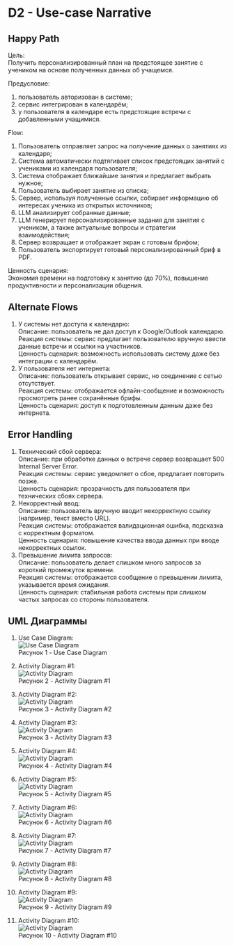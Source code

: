 # D2 - Use-case Narrative
## Happy Path

Цель:\
Получить персонализированный план на предстоящее занятие с учеником на основе полученных данных об учащемся.

Предусловие:
1) пользователь авторизован в системе;
2) сервис интегрирован в календарём;
3) у пользователя в календаре есть предстоящие встречи с добавленными учащимися.

Flow:
1. Пользователь отправляет запрос на получение данных о занятиях из календаря;
2. Система автоматически подтягивает список предстоящих занятий с учениками из календаря пользователя;
3. Система отображает ближайшие занятия и предлагает выбрать нужное;
4. Пользователь выбирает занятие из списка;
5. Сервер, используя полученные ссылки, собирает информацию об интересах ученика из открытых источников;
6. LLM анализирует собранные данные;
7. LLM генерирует персонализированные задания для занятия с учеником, а также актуальные вопросы и стратегии взаимодействия;
8. Сервер возвращает и отображает экран с готовым брифом;
9. Пользователь экспортирует готовый персонализированный бриф в PDF.

Ценность сценария:\
Экономия времени на подготовку к занятию (до 70%), повышение продуктивности и персонализации общения.

## Alternate Flows

1. У системы нет доступа к календарю:\
  Описание: пользователь не дал доступ к Google/Outlook календарю.\
  Реакция системы: сервис предлагает пользователю вручную ввести данные встречи и ссылки на участников.\
  Ценность сценария: возможность использовать систему даже без интеграции с календарём.
2. У пользователя нет интернета:\
  Описание: пользователь открывает сервис, но соединение с сетью отсутствует.\
  Реакция системы: отображается офлайн-сообщение и возможность просмотреть ранее сохранённые брифы.\
  Ценность сценария: доступ к подготовленным данным даже без интернета.

## Error Handling

1. Технический сбой сервера:\
  Описание: при обработке данных о встрече сервер возвращает 500 Internal Server Error. \
  Реакция системы: сервис уведомляет о сбое, предлагает повторить позже.\
  Ценность сценария: прозрачность для пользователя при технических сбоях сервера.
2. Некорректный ввод:\
  Описание: пользователь вручную вводит некорректную ссылку (например, текст вместо URL).\
  Реакция системы: отображается валидационная ошибка, подсказка с корректным форматом.\
  Ценность сценария: повышение качества ввода данных при вводе некорректных ссылок.
3. Превышение лимита запросов:\
  Описание: пользователь делает слишком много запросов за короткий промежуток времени.\
  Реакция системы: отображается сообщение о превышении лимита, указывается время ожидания.\
  Ценность сценария: стабильная работа системы при слишком частых запросах со стороны пользователя.

## UML Диаграммы

1. Use Case Diagram: \
![Use Case Diagram](assets/UC-diag.png) \
Рисунок 1 - Use Case Diagram

2. Activity Diagram #1: \
![Activity Diagram](assets/register.png) \
Рисунок 2 - Activity Diagram #1

3. Activity Diagram #2: \
![Activity Diagram](assets/auth.png) \
Рисунок 3 - Activity Diagram #2

4. Activity Diagram #3: \
![Activity Diagram](assets/change_info_about_interests.png) \
Рисунок 3 - Activity Diagram #3

5. Activity Diagram #4: \
![Activity Diagram](assets/progress_report.png) \
Рисунок 4 - Activity Diagram #4

6. Activity Diagram #5: \
![Activity Diagram](assets/test_walkthrough.png) \
Рисунок 5 - Activity Diagram #5

7. Activity Diagram #6: \
![Activity Diagram](assets/personal_educ_traectory_formation.png) \
Рисунок 6 - Activity Diagram #6

8. Activity Diagram #7: \
![Activity Diagram](assets/lessons_plan_generation.png) \
Рисунок 7 - Activity Diagram #7

9. Activity Diagram #8: \
![Activity Diagram](assets/lesson_results_rate.png) \
Рисунок 8 - Activity Diagram #8

10. Activity Diagram #9: \
![Activity Diagram](assets/course_making.png) \
Рисунок 9 - Activity Diagram #9

11. Activity Diagram #10: \
![Activity Diagram](assets/add_student_to_course.png) \
Рисунок 10 - Activity Diagram #10

